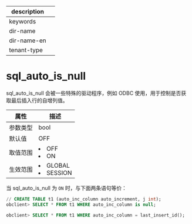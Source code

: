 |description||
|---|---|
|keywords||
|dir-name||
|dir-name-en||
|tenant-type||

# sql_auto_is_null

sql_auto_is_null 会被一些特殊的驱动程序，例如 ODBC 使用，用于控制是否获取最后插入行的自增列值。

|  **属性**  |                                                   **描述**                                                   |
|----------|------------------------------------------------------------------------------------------------------------|
| 参数类型     | bool                    |
| 默认值      | OFF                     |
| 取值范围     | <li> OFF   <li> ON            |
| 生效范围     | <li> GLOBAL   <li> SESSION    |

当 sql_auto_is_null 为 `ON` 时，与下面两条语句等价：

```sql
// CREATE TABLE t1 (auto_inc_column auto_increment, j int);
obclient> SELECT * FROM t1 WHERE auto_inc_column is null;

obclient> SELECT * FROM t1 WHERE auto_inc_column = last_insert_id();
```
